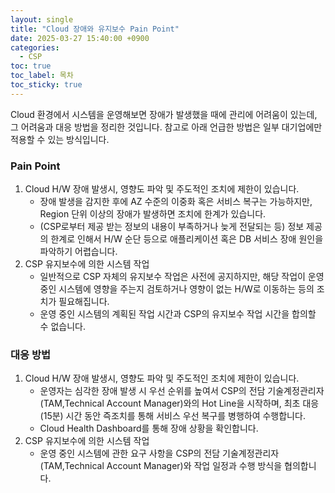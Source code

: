 ```yaml
---
layout: single
title: "Cloud 장애와 유지보수 Pain Point"
date: 2025-03-27 15:40:00 +0900
categories: 
  - CSP
toc: true
toc_label: 목차
toc_sticky: true
---
```


Cloud 환경에서 시스템을 운영해보면 장애가 발생했을 때에 관리에 어려움이 있는데, 그 어려움과 대응 방법을 정리한 것입니다. 참고로 아래 언급한 방법은 일부 대기업에만 적용할 수 있는 방식입니다.

### Pain Point

1. Cloud H/W 장애 발생시, 영향도 파악 및 주도적인 조치에 제한이 있습니다.
   - 장애 발생을 감지한 후에 AZ 수준의 이중화 혹은 서비스 복구는 가능하지만, Region 단위 이상의 장애가 발생하면 조치에 한계가 있습니다.
   - (CSP로부터 제공 받는 정보의 내용이 부족하거나 늦게 전달되는 등) 정보 제공의 한계로 인해서 H/W 순단 등으로 애플리케이션 혹은 DB 서비스 장애 원인을 파악하기 어렵습니다.
2. CSP 유지보수에 의한 시스템 작업
   - 일반적으로 CSP 자체의 유지보수 작업은 사전에 공지하지만, 해당 작업이 운영중인 시스템에 영향을 주는지 검토하거나 영향이 없는 H/W로 이동하는 등의 조치가 필요해집니다.
   - 운영 중인 시스템의 계획된 작업 시간과 CSP의 유지보수 작업 시간을 합의할 수 없습니다.

### 대응 방법

1. Cloud H/W 장애 발생시, 영향도 파악 및 주도적인 조치에 제한이 있습니다.
   - 운영자는 심각한 장애 발생 시 우선 순위를 높여서 CSP의 전담 기술계정관리자(TAM,Technical Account Manager)와의 Hot Line을 시작하며, 최초 대응(15분) 시간 동안 즉조치를 통해 서비스 우선 복구를 병행하여 수행합니다.
   - Cloud Health Dashboard를 통해 장애 상황을 확인합니다.
2. CSP 유지보수에 의한 시스템 작업
   - 운영 중인 시스템에 관한 요구 사항을 CSP의 전담 기술계정관리자(TAM,Technical Account Manager)와 작업 일정과 수행 방식을 협의합니다.
